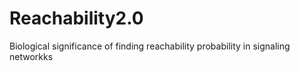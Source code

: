 Reachability2.0
===============

Biological significance of finding reachability probability in signaling networkks